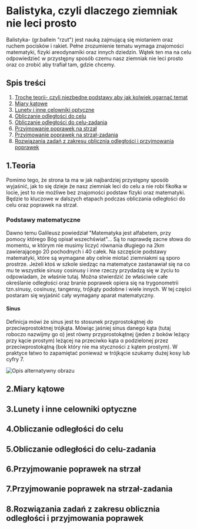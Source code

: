 # Balistyka, czyli dlaczego ziemniak nie leci prosto
Balistyka- (gr.ballein "rzut") jest nauką zajmującą się miotaniem oraz ruchem pocisków i rakiet. Pełne zrozumienie tematu wymaga znajomości matematyki, fizyki areodynamiki oraz innych dziedzin. Wątek ten ma na celu odpowiedzieć w przystępny sposób czemu nasz ziemniak nie leci prosto oraz co zrobić aby trafiał tam, gdzie chcemy.
## Spis treści
1. [Trochę teorii- czyli niezbędne podstawy aby jak kolwiek ogarnąć temat](#1.Teoria)
2. [Miary kątowe](#2.Miary-kątowe)
3. [Lunety i inne celowniki optyczne](#3.Lunety-i-inne-celowniki-optyczne)
4. [Obliczanie odległości do celu](#4.Określanie-odległości-do-celu)
5. [Obliczanie odległości do celu-zadania](#5.Określanie-odległości-do-celu-zadania)
6. [Przyjmowanie poprawek na strzał](#6.Przyjmowanie-poprawek-na-strzał)
7. [Przyjmowanie poprawek na strzał-zadania](#7.Przyjmowanie-poprawek-na-strzał-zadania)
8. [Rozwiązania zadań z zakresu oblicznia odległości i przyjmowania poprawek](#8.Rozwiązania-zadań-z-zakresu-oblicznia-odległości-i-przyjmowania-poprawek)

## 1.Teoria
Pomimo tego, że strona ta ma w jak najbardziej przystępny sposób wyjaśnić, jak to się dzieje że nasz ziemniak leci do celu a nie robi fikołka w locie, jest to nie możliwe bez znajomości podstaw fizyki oraz matematyki. Będzie to kluczowe w dalszych etapach podczas obliczania odległości do celu oraz poprawek na strzał. 
### Podstawy matematyczne 
Dawno temu Galileusz powiedział "Matematyka jest alfabetem, przy pomocy którego Bóg opisał wszechświat"... Są to naprawdę zacne słowa do momentu, w którym nie musimy liczyć równania długiego na 2km zawierającego 20 pochodnych i 40 całek. Na szczęście podstawy matematyki, które są wymagane aby celnie miotać ziemniakmi są sporo prostrze. Jeżeli ktoś w szkole siedząc na matematyce zastanawiał się na co mu te wszystkie sinusy cosinusy i inne rzeczy przydadzą się w życiu to odpowiadam, że właśnie tutaj. Można stwierdzić że właściwie całe określanie odległości oraz branie poprawek opiera się na trygonometrii tzn.sinusy, cosinusy, tangensy, trójkąty podobne i wiele innych. W tej części postaram się wyjaśnić cały wymagany aparat matematyczny.

#### Sinus
Definicja mówi że sinus jest to stosunek przyprostokątnej do przeciwprostoktnej trójkąta. Mówiąc jaśniej sinus danego kąta (tutaj roboczo nazwijmy go α) jest równy przyprostokątnej (jeden z boków leżący przy kącie prostym) leżącej na przeciwko kąta α podzielonej przez przeciwprostokątną (bok który nie ma styczności z kątem prostym). W praktyce łatwo to zapamiętać ponieważ w trójkącie szukamy dużej kosy lub cyfry 7.

![Opis alternatywny obrazu](main/images/trygonometria.png)





## 2.Miary kątowe




## 3.Lunety i inne celowniki optyczne



## 4.Obliczanie odległości do celu



## 5.Obliczanie odległości do celu-zadania



## 6.Przyjmowanie poprawek na strzał



## 7.Przyjmowanie poprawek na strzał-zadania




## 8.Rozwiązania zadań z zakresu oblicznia odległości i przyjmowania poprawek
